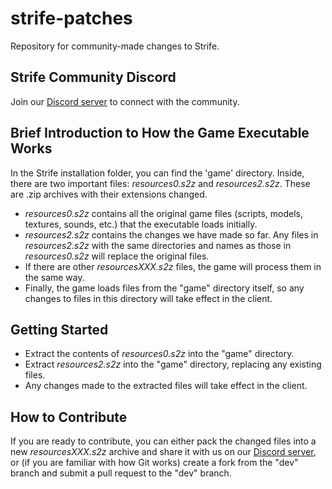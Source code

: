 # strife-patches

Repository for community-made changes to Strife.

## Strife Community Discord
Join our [Discord server](https://discord.gg/KuC7ufnRnU) to connect with the community.

## Brief Introduction to How the Game Executable Works
In the Strife installation folder, you can find the 'game' directory. Inside, there are two important files: _resources0.s2z_ and _resources2.s2z_. These are .zip archives with their extensions changed. 
- _resources0.s2z_ contains all the original game files (scripts, models, textures, sounds, etc.) that the executable loads initially.
- _resources2.s2z_ contains the changes we have made so far. Any files in _resources2.s2z_ with the same directories and names as those in _resources0.s2z_ will replace the original files.
- If there are other _resourcesXXX.s2z_ files, the game will process them in the same way.
- Finally, the game loads files from the "game" directory itself, so any changes to files in this directory will take effect in the client.

## Getting Started
- Extract the contents of _resources0.s2z_ into the "game" directory.
- Extract _resources2.s2z_ into the "game" directory, replacing any existing files.
- Any changes made to the extracted files will take effect in the client.

## How to Contribute
If you are ready to contribute, you can either pack the changed files into a new _resourcesXXX.s2z_ archive and share it with us on our [Discord server](https://discord.gg/KuC7ufnRnU), or (if you are familiar with how Git works) create a fork from the "dev" branch and submit a pull request to the "dev" branch.

